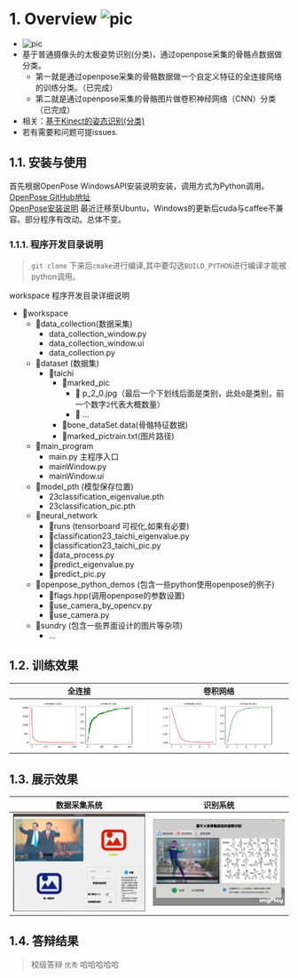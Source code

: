 # 1. Overview ![pic](https://camo.githubusercontent.com/2d21dcc74fc13272cce1a3b020085968fc269cf7/68747470733a2f2f696d672e736869656c64732e696f2f62616467652f70726f70657274792d706572736f6e616c2532307265706f7369746f72792d627269676874677265656e2e737667)



- ![pic](https://img.shields.io/badge/Author-%40wfnian%F0%9F%98%81-red.svg)
- 基于普通摄像头的太极姿势识别(分类)，通过openpose采集的骨骼点数据做分类。
  - 第一就是通过openpose采集的骨骼数据做一个自定义特征的全连接网络的训练分类。（已完成）
  - 第二就是通过openpose采集的骨骼图片做卷积神经网络（CNN）分类（已完成）
- 相关：[基于Kinect的姿态识别(分类)](https://github.com/wfnian/kinect/wiki)
- 若有需要和问题可提issues.

## 1.1. 安装与使用

首先根据OpenPose WindowsAPI安装说明安装，调用方式为Python调用。  
[OpenPose GitHub地址](https://github.com/CMU-Perceptual-Computing-Lab/openpose)  
<u>[OpenPose安装说明](https://github.com/CMU-Perceptual-Computing-Lab/openpose/blob/master/doc/installation.md)</u>
最近迁移至Ubuntu，Windows的更新后cuda与caffee不兼容。部分程序有改动。总体不变。

### 1.1.1. 程序开发目录说明

> `git clone` 下来后`cmake`进行编译,其中要勾选`BUILD_PYTHON`进行编译才能被python调用。

workspace 程序开发目录详细说明

- 📂workspace
  - 📁data_collection(数据采集)
    - data_collection_window.py
    - data_collection_window.ui
    - data_collection.py
  - 📁dataset (数据集)
    - 📁taichi
      - 📁marked_pic
        - 🎴 p_2_0.jpg（最后一个下划线后面是类别，此处`0`是类别，前一个数字`2`代表大概数量）
        - 🎴 ...
      - 📄bone_dataSet.data(骨骼特征数据)
      - 📄marked_pictrain.txt(图片路径)
  - 📁main_program
    - main.py 主程序入口
    - mainWindow.py
    - mainWindow.ui
  - 📁model_pth (模型保存位置)
    - 23classification_eigenvalue.pth
    - 23classification_pic.pth
  - 📁neural_network
    - 📁runs (tensorboard 可视化,如果有必要)
    - 📃classification23_taichi_eigenvalue.py
    - 📃classification23_taichi_pic.py
    - 📃data_process.py
    - 📃predict_eigenvalue.py
    - 📃predict_pic.py
  - 📁openpose_python_demos (包含一些python使用openpose的例子)
    - 📃flags.hpp(调用openpose的参数设置)
    - 📃use_camera_by_opencv.py
    - 📃use_camera.py
  - 📁sundry (包含一些界面设计的图片等杂项)
    - ...

## 1.2. 训练效果

| 全连接 | 卷积网络 |
| :-: | :-: |
| ![pic](workspace/sundry/train_loss_acc_eigenvalue.png)    | ![pic](workspace/sundry/train_loss_acc_pic.png)       |

## 1.3. 展示效果

| 数据采集系统 | 识别系统 |
| :-: | :-: |
| ![pic](workspace/sundry/res2.gif)    | ![pic](workspace/sundry/res1.gif)|



## 1.4. 答辩结果

> 校级答辩 `优秀` 哈哈哈哈哈
